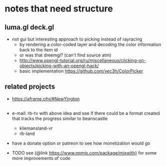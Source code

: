 # notes that need structure


## luma.gl deck.gl 
* not gui but interesting approach to picking instead of rayracing
  * by rendering a color-coded layer and decoding the color information back to the item id
  * or was that dreemgl? (can't find source atm)
  * http://www.opengl-tutorial.org/ru/miscellaneous/clicking-on-objects/picking-with-an-opengl-hack/
  * basic implementation https://github.com/vec3h/ColorPicker  
  
## related projects
* https://aframe.city/#NewYington  

##
* e-mail: rb-tv with above idea and see if there could be a format created that tracks the progress similar to beanscastle
    * kliemansland-vr
    * rb-land
* have a donate option or patreon to see how monetization would go


*  TODO see {@link https://www.npmjs.com/package/mixwith} for some more improvements of code
